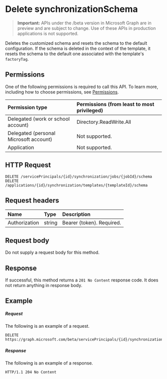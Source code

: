 # Delete synchronizationSchema

> **Important:** APIs under the /beta version in Microsoft Graph are in preview and are subject to change. Use of these APIs in production applications is not supported.

Deletes the customized schema and resets the schema to the default configuration. If the schema is deleted in the context of the template, it resets the schema to the default one associated with the template's `factoryTag`.

## Permissions
One of the following permissions is required to call this API. To learn more, including how to choose permissions, see [Permissions](../concepts/permissions_reference.md).

|Permission type                        | Permissions (from least to most privileged)              |
|:--------------------------------------|:---------------------------------------------------------|
|Delegated (work or school account)     |Directory.ReadWrite.All  |
|Delegated (personal Microsoft account) |Not supported.|
|Application                            |Not supported.| 

## HTTP Request
<!-- { "blockType": "ignored" } -->
```http
DELETE /servicePrincipals/{id}/synchronization/jobs/{jobId}/schema
DELETE /applications/{id}/synchronization/templates/{templateId}/schema
```

## Request headers

| Name           | Type    | Description|
|:---------------|:--------|:-----------|
| Authorization  | string  | Bearer {token}. Required. |

## Request body

Do not supply a request body for this method.

## Response

If successful, this method returns a `201 No Content` response code. It does not return anything in response body.

## Example

##### Request
The following is an example of a request.

```http
DELETE https://graph.microsoft.com/beta/servicePrincipals/{id}/synchronization/jobs/{jobId}/schema
```

##### Response
The following is an example of a response.
<!-- {
  "blockType": "response",
  "truncated": true
} -->
```http
HTTP/1.1 204 No Content
```

<!-- uuid: 8fcb5dbc-d5aa-4681-8e31-b001d5168d79
2015-10-25 14:57:30 UTC -->
<!-- {
  "type": "#page.annotation",
  "description": "Delete synchronizationSchema",
  "keywords": "",
  "section": "documentation",
  "tocPath": ""
}-->